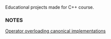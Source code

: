 Educational projects made for C++ course.

### NOTES

[Operator overloading canonical implementations](https://en.cppreference.com/w/cpp/language/operators)
